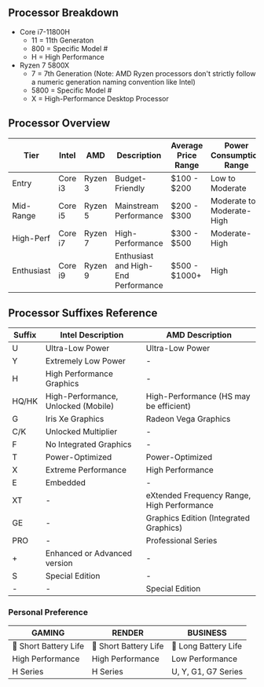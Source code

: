 ## Processor Breakdown
* Core i7-11800H
  * 11 = 11th Generaton
  * 800 = Specific Model #
  * H = High Performance
* Ryzen 7 5800X
  * 7 = 7th Generation (Note: AMD Ryzen processors don't strictly follow a numeric generation naming convention like Intel)
  * 5800 = Specific Model #
  * X = High-Performance Desktop Processor

## Processor Overview
| Tier     | Intel          | AMD             | Description                               | Average Price Range      | Power Consumption Range  |
|----------|----------------|-----------------|-------------------------------------------|--------------------------|--------------------------|
| Entry    | Core i3         | Ryzen 3         | Budget-Friendly                           | $100 - $200              | Low to Moderate          |
| Mid-Range| Core i5         | Ryzen 5         | Mainstream Performance                    | $200 - $300              | Moderate to Moderate-High|
| High-Perf| Core i7         | Ryzen 7         | High-Performance                          | $300 - $500              | Moderate-High            |
| Enthusiast| Core i9        | Ryzen 9         | Enthusiast and High-End Performance       | $500 - $1000+            | High                     |

## Processor Suffixes Reference
| Suffix  | Intel Description                                     | AMD Description                                      |
|---------|-------------------------------------------------------|-------------------------------------------------------|
| U       | Ultra-Low Power                                       | Ultra-Low Power                                       |
| Y       | Extremely Low Power                                   | -                                                     |
| H       | High Performance Graphics                             | -                                                     |
| HQ/HK   | High-Performance, Unlocked (Mobile)                   | High-Performance (HS may be efficient)                 |
| G       | Iris Xe Graphics                                      | Radeon Vega Graphics                                  |
| C/K     | Unlocked Multiplier                                   | -                                                     |
| F       | No Integrated Graphics                                | -                                                     |
| T       | Power-Optimized                                       | Power-Optimized                                       |
| X       | Extreme Performance                                   | High Performance                                      |
| E       | Embedded                                              | -                                                     |
| XT      | -                                                     | eXtended Frequency Range, High Performance            |
| GE      | -                                                     | Graphics Edition (Integrated Graphics)                |
| PRO     | -                                                     | Professional Series                                   |
| +       | Enhanced or Advanced version                          | -                                                     |
| S       | Special Edition                                       | -                                                     |
| -       | -                                                     | Special Edition                                       |

### Personal Preference
| GAMING | RENDER | BUSINESS |
|-|-|-|
| 🪫 Short Battery Life | 🪫 Short Battery Life | 🔋 Long Battery Life |
| High Performance | High Performance | Low Performance |
| H Series | H Series | U, Y, G1, G7 Series |

